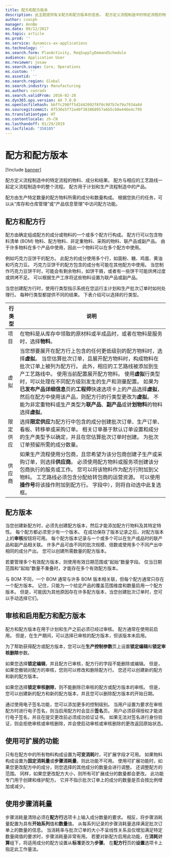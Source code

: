 ```yaml
---
title: 配方和配方版本
description: 此主题提供有关配方和配方版本的信息。 配方定义流程制造中的特定流程的物料、成分和结果。 配方用于计划和生产流程制造中的产品。
author: cvocph
manager: AnnBe
ms.date: 09/12/2017
ms.topic: article
ms.prod: ''
ms.service: dynamics-ax-applications
ms.technology: ''
ms.search.form: PlanActivity, ReqSupplyDemandSchedule
audience: Application User
ms.reviewer: josaw
ms.search.scope: Core, Operations
ms.custom: ''
ms.assetid: ''
ms.search.region: Global
ms.search.industry: Manufacturing
ms.author: conradv
ms.search.validFrom: 2016-02-28
ms.dyn365.ops.version: AX 7.0.0
ms.openlocfilehash: bbffc298ff5d2442092f8f0c987b7e79a7934a84
ms.sourcegitcommit: 0f530e5f72a40f383868957a6b5cb0e446e4c795
ms.translationtype: HT
ms.contentlocale: zh-CN
ms.lasthandoff: 01/29/2019
ms.locfileid: "350105"
---
```

# <a name="formulas-and-formula-versions"></a>配方和配方版本

[!include [banner](../includes/banner.md)]

配方定义流程制造中的特定流程的物料、成分和结果。 配方与相应的工艺路线一起定义流程制造中的整个流程。 配方用于计划和生产流程制造中的产品。

配方由生产特定数量的配方物料所需的成分和数量构成。 根据您执行的任务，可以从“库存和仓库管理”或“产品信息管理”中访问配方功能。

## <a name="formulas-and-formula-lines"></a>配方和配方行
配方由确定组成配方的成分或物料的一个或多个配方行构成。 配方行可以包含物料清单 (BOM) 物料、配方物料、非定重物料、采购的物料、联产品或副产品。 由于许多物料在多个产品中使用，因此一个物料可以在多个配方中使用。

例如巧克力豆饼干的配方。 此配方的成分使用多个行，如面粉、糖、鸡蛋、黄油和巧克力豆。 巧克力豆饼干的配方包含的成分有可能在其他配方中使用。 当您制作巧克力豆饼干时，可能会有剩余物料，如饼干屑，或者有一些饼干可能烘烤过度或烘烤不足。 可以根据生产工序将这些物料设置为联产品或副产品。

当您创建配方行时，使用行类型指示系统在您运行主计划和生产批次订单时如何处理行。 每种行类型都提供不同的结果。 下表介绍可以选择的行类型。 

| 行类型     | 说明  |
|---------------|--------------|
| 项目          | 在物料是从库存中领取的原材料或半成品时，或者在物料是服务时，选择**物料**。 |
| 虚拟       | 当您想要展开在配方行上包含的任何更低级别的配方物料时，选择**虚拟**。 当您估算批次订单，且展开配方物料时，构成物料在批次订单上被列为配方行。 此外，相应的工艺路线被添加到生产工艺路线中。 使用当前配置展开配方物料。 使用**虚拟**行类型时，可以处理在不同配方级别发生的生产和测量配置。 如果为**已发布产品详细信息**页的**工程师**快速选项卡上的产品选择**虚拟**，然后在配方中使用该产品，则配方行的行类型更改为**虚拟**。 不能为非定重物料或生产类型为**联产品**、**副产品**或**计划物料**的物料选择**虚拟**。 |
| 限定供应 | 选择**限定供应**为配方行中包含的成分创建批次订单、生产订单、看板、转移单或采购订单。 相关订单基于默认订单设置和成分的生产类型予以确定，并且在您估算批次订单时创建。 为批次订单预留所需的成分数量。 |
| 供应商        | 如果生产流程使用分包商，且您希望为该分包商创建子生产或采购订单，则选择**供应商**。 必须使用配方物料或服务项创建该分包商执行的服务或工作。 您可以将该物料作为配方行附加到父物料。 工艺路线必须包含分配给转包商的运营资源。 可以使用**操作号**将该操作附加到配方行。 字段中），则将自动选中此复选框。 |

## <a name="formula-versions"></a>配方版本
当您创建新配方时，必须先创建配方版本，然后才能添加配方行物料及其特定特性。 每个配方都必须至少有一个版本。 在成功保存了版本记录之后，对配方版本上的**审核**按钮将可用。 每个配方版本记录与一个或多个可以在生产成品时的联产品和副产品相关联。 许多产品可由不同的批次规模、倍数或使用多个不同产出中相同的成分产出。 您可以创建所需数量的配方版本。

若要管理多个有效配方版本，则使用有效日期范围或“起始”数量字段。 仅当日期范围和“起始”数量不重叠时，才能存在多个有效配方版本。

与 BOM 不同，一个 BOM 通常与许多 BOM 版本相关联，但每个配方通常只存在一个配方版本。 记住，只能为一个给定产品的覆盖范围维度和数量启用一个配方版本。 但是，可能因为其他原因存在许多配方版本，当您创建批次订单时，您可以手动选择它们。

## <a name="approve-and-activate-formulas-and-formula-versions"></a>审核和启用配方和配方版本
配方和配方版本在用于计划和生产之前必须已经过审核。 配方通常在使用前启用。 但是，在生产期间，可以选择已审核的配方版本，但该版本未启用。

为了帮助获得配方或配方版本，您可以在**生产控制参数**页上设置**锁定编辑**和**锁定审核删除**参数。

如果您选择**锁定编辑**，并且配方已审核，配方行的字段不能删除或编辑。 但是，如果您撤销对配方的审核，您则可以修改和删除配方行。 您还可以创建新的配方和新的配方版本。

如果您选择**锁定审核删除**，则不能删除已审核的配方或配方版本的审核。 但是，您可以创建新的配方和新的配方版本，并且您可以删除配方版本的开始日期。

通过使用电子签名功能，您可以添加更多的控制级别。 当用户设置为要求在审核配方时进行电子签名，则当启用配方时会显示**签名**页。 用户必须获得授权才能进行电子签名，并且在提交更改前必须成功验证证书。 如果无法对签名进行身份验证，则会拒绝审核或审核删除，并会使启动审核或审核删除的更改返回原始状态。

## <a name="use-the-scalable-feature"></a>使用可扩展的功能
只有在配方中的所有物料构成设置为**可变消耗**时，可扩展字段才可用。 如果物料构成设置为**固定消耗量**或**步骤消耗量**，则此功能不可用。 使用可扩展功能时，如果您更改配方中的成分，则您选择的其他成分的数量会进行调整。 还调整配方的范围。 同样，如果您更改配方大小，则所有可扩展成分的数量都会更改。 此功能专门用于创建和维护配方。 它并不指示批次订单上的成分的数量是否会按比例增加或减少。

## <a name="use-step-consumption"></a>使用步骤消耗量
步骤消耗量清除必须在**配方行**选项卡上输入成分数量的要求。 相反，将步骤消耗量配置为具有**开始系列**值和**数量**值。 从每系列记录的步骤消耗量选择满足批次订单上的数量的信息。 当消耗率与批次订单的大小不呈线性关系且仅增加满足特定数量阈值的要求时，步骤消耗量非常有用。 若要对新配方启用此功能，在**消耗计算**组下，将适用成分的配方设置从**标准**更改为**步骤**。 在**配方行**页的**设置**选项卡上指定此工作量法。

